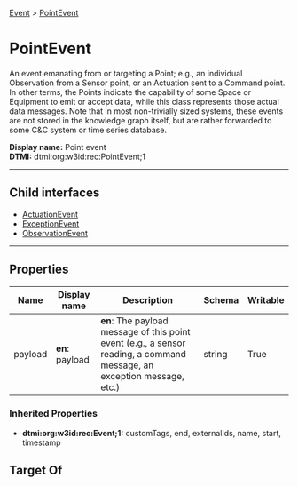 [Event](../Event.md) > [PointEvent](.)
# PointEvent

An event emanating from or targeting a Point; e.g., an individual Observation from a Sensor point, or an Actuation sent to a Command point. In other terms, the Points indicate the capability of some Space or Equipment to emit or accept data, while this class represents those actual data messages. Note that in most non-trivially sized systems, these events are not stored in the knowledge graph itself, but are rather forwarded to some C&C system or time series database.


**Display name:** Point event<br />
**DTMI:** dtmi:org:w3id:rec:PointEvent;1

---


## Child interfaces
* [ActuationEvent](ActuationEvent.md)
* [ExceptionEvent](ExceptionEvent.md)
* [ObservationEvent](ObservationEvent.md)

---
## Properties
|Name|Display name|Description|Schema|Writable|
|-|-|-|-|-|
|payload|**en**: payload|**en**: The payload message of this point event (e.g., a sensor reading, a command message, an exception message, etc.)|string|True|
### Inherited Properties
* **dtmi:org:w3id:rec:Event;1:** customTags, end, externalIds, name, start, timestamp
## Target Of
